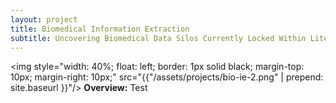 ```yaml
---
layout: project
title: Biomedical Information Extraction
subtitle: Uncovering Biomedical Data Silos Currently Locked Within Literature
---
```


<img style="width: 40%; float: left; border: 1px solid black; margin-top: 10px; margin-right: 10px;" src="{{"/assets/projects/bio-ie-2.png" | prepend: site.baseurl }}"/>
**Overview:** 
Test
